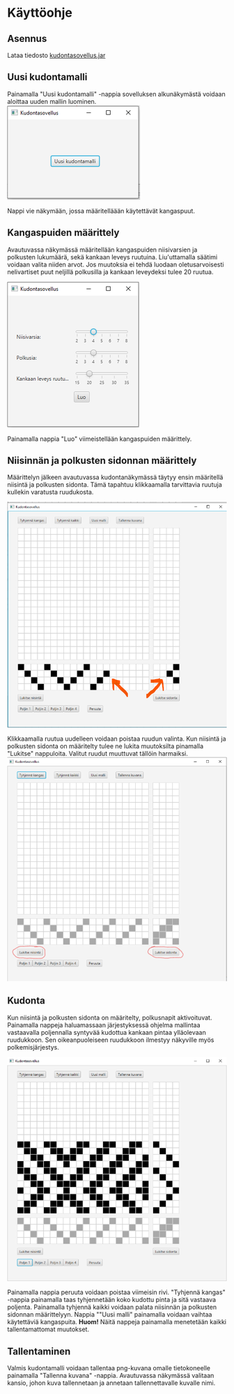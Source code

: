 # Käyttöohje

## Asennus
Lataa tiedosto [kudontasovellus.jar](https://github.com/emmakamutta/ot-harjoitustyo/releases/tag/palautus)

## Uusi kudontamalli
Painamalla "Uusi kudontamalli" -nappia sovelluksen alkunäkymästä voidaan aloittaa uuden mallin luominen. 
![uusi](https://github.com/emmakamutta/ot-harjoitustyo/blob/master/dokumentaatio/kuvat/aloitusnakyma.png)

Nappi vie näkymään, jossa määritelläään käytettävät kangaspuut. 

## Kangaspuiden määrittely
Avautuvassa näkymässä määritellään kangaspuiden niisivarsien ja polkusten lukumäärä, sekä kankaan leveys ruutuina. 
Liu'uttamalla säätimi voidaan valita niiden arvot. Jos muutoksia ei tehdä luodaan oletusarvoisesti nelivartiset puut neljillä polkusilla ja kankaan leveydeksi tulee 20 ruutua.

![maarittelynakyman kuva](https://github.com/emmakamutta/ot-harjoitustyo/blob/master/dokumentaatio/kuvat/maarittelynakyma.png)

Painamalla nappia "Luo" viimeistellään kangaspuiden määrittely.

## Niisinnän ja polkusten sidonnan määrittely
Määrittelyn jälkeen avautuvassa kudontanäkymässä täytyy ensin määritellä niisintä ja polkusten sidonta. Tämä tapahtuu klikkaamalla tarvittavia ruutuja kullekin varatusta ruudukosta.

![niisinta & sidonta ruudukot](https://github.com/emmakamutta/ot-harjoitustyo/blob/master/dokumentaatio/kuvat/niisinta%26sidonta.png)

Klikkaamalla ruutua uudelleen voidaan poistaa ruudun valinta. Kun niisintä ja polkusten sidonta on määritelty tulee ne lukita muutoksilta pinamalla "Lukitse" nappuloita. Valitut ruudut muuttuvat tällöin harmaiksi.
![lukituskuva](https://github.com/emmakamutta/ot-harjoitustyo/blob/master/dokumentaatio/kuvat/lukittu.png)

## Kudonta

Kun niisintä ja polkusten sidonta on määritelty, polkusnapit aktivoituvat. Painamalla nappeja haluamassaan järjestyksessä ohjelma mallintaa vastaavalla poljennalla syntyvää kudottua kankaan pintaa ylläolevaan ruudukkoon. Sen oikeanpuoleiseen ruudukkoon ilmestyy näkyville myös polkemisjärjestys.

![kudontaesimerkki](https://github.com/emmakamutta/ot-harjoitustyo/blob/master/dokumentaatio/kuvat/kudontaesim.png)

Painamalla nappia peruuta voidaan poistaa viimeisin rivi. "Tyhjennä kangas" -nappia painamalla taas tyhjennetään koko kudottu pinta ja sitä vastaava poljenta. Painamalla tyhjennä kaikki voidaan palata niisinnän ja polkusten sidonnan määrittelyyn. Nappia ""Uusi malli" painamalla voidaan vaihtaa käytettäviä kangaspuita. **Huom!** Näitä nappeja painamalla menetetään kaikki tallentamattomat muutokset.

## Tallentaminen

Valmis kudontamalli voidaan tallentaa png-kuvana omalle tietokoneelle painamalla "Tallenna kuvana" -nappia. Avautuvassa näkymässä valitaan kansio, johon kuva tallennetaan ja annetaan tallennettavalle kuvalle nimi. 


